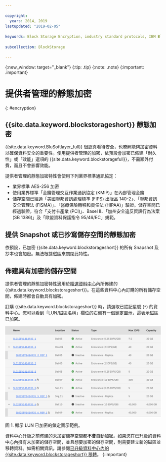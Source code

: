 ```yaml
---

copyright:
  years: 2014, 2019
lastupdated: "2019-02-05"

keywords: Block Storage Encryption, industry standard protocols, IBM Block Storage, LUN, provider-managed encryption

subcollection: BlockStorage

---
```

{:new_window: target="_blank"}
{:tip: .tip}
{:note: .note}
{:important: .important}

# 提供者管理的靜態加密
{: #encryption}

## {{site.data.keyword.blockstorageshort}} 靜態加密

{{site.data.keyword.BluSoftlayer_full}} 很認真看待安全，也瞭解能夠加密資料以確保資料安全的重要性。使用提供者管理的加密，依預設會加密已佈建「耐久性」或「效能」選項的 {{site.data.keyword.blockstoragefull}}，不需額外付費，而且不會影響效能。

提供者管理的靜態加密特性會使用下列業界標準通訊協定：

* 業界標準 AES-256 加密
* 使用業界標準「金鑰管理交互作業通訊協定 (KMIP)」在內部管理金鑰
* 儲存空間已經過「美國聯邦資訊處理標準 (FIPS) 出版品 140-2」、「聯邦資訊安全管理法 (FISMA)」、「醫療保險轉移和責任法 (HIPAA)」驗證。儲存空間已經過驗證，符合「支付卡產業 (PCI)」、Basel II、「加州安全違反資訊行為法案 (SB 1386)」及「歐盟資料保護指令 95/46/EC」規範。

## 提供 Snapshot 或已抄寫儲存空間的靜態加密  

依預設，已加密 {{site.data.keyword.blockstorageshort}} 的所有 Snapshot 及抄本也會加密。無法根據磁區來關閉此特性。

## 佈建具有加密的儲存空間

提供者管理的靜態加密特性適用於[精選資料中心](/docs/infrastructure/BlockStorage?topic=BlockStorage-news)內所佈建的 {{site.data.keyword.blockstorageshort}}。在這些資料中心內訂購的所有儲存空間，佈建時都會自動具有加密。

訂購 {{site.data.keyword.blockstorageshort}} 時，請選取已註記星號 (`*`) 的資料中心。您可以看到「LUN/磁區名稱」欄位的右側有一個鎖定圖示，這表示磁區已加密。

![鎖定圖示表示 LUN 已加密](/images/encryptedstorage.png)
<caption>圖 1. 顯示 LUN 已加密的鎖定圖示範例。</caption>



資料中心升級之前佈建的未加密儲存空間都**不會**自動加密。如果您在已升級的資料中心內擁有未加密的儲存空間，並且想要加密的儲存空間，則需要建立新的磁區並移轉資料。如需相關資訊，請參閱[已升級資料中心內的 {{site.data.keyword.blockstorageshort}} 移轉](/docs/infrastructure/BlockStorage?topic=BlockStorage-migratestorage)。
{:important}
